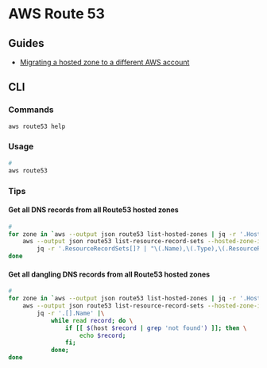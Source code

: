 # AWS Route 53

## Guides

- [Migrating a hosted zone to a different AWS account](https://docs.aws.amazon.com/Route53/latest/DeveloperGuide/hosted-zones-migrating.html)

## CLI

### Commands

```sh
aws route53 help
```

### Usage

```sh
#
aws route53
```

<!--
aws route53 list-resource-record-sets --hosted-zone-id Z2LD58HEXAMPLE

aws route53 list-resource-record-sets --hosted-zone-id Z2LD58HEXAMPLE --max-items 1

aws route53 list-resource-record-sets --hosted-zone-id Z2LD58HEXAMPLE --max-items 1 --starting-token Z3M3LMPEXAMPLE

aws route53 list-resource-record-sets --hosted-zone-id Z2LD58HEXAMPLE --query "ResourceRecordSets[?Name == 'example.domain.']"
-->

### Tips

#### Get all DNS records from all Route53 hosted zones

```sh
#
for zone in `aws --output json route53 list-hosted-zones | jq -r '.HostedZones[].Id'`; do \
    aws --output json route53 list-resource-record-sets --hosted-zone-id $zone |\
        jq -r '.ResourceRecordSets[]? | "\(.Name),\(.Type),\(.ResourceRecords[]?.Value)"'; \
done
```

#### Get all dangling DNS records from all Route53 hosted zones

```sh
#
for zone in `aws --output json route53 list-hosted-zones | jq -r '.HostedZones[].Id'`; do
    aws --output json route53 list-resource-record-sets --hosted-zone-id $zone --query "ResourceRecordSets[?Type == 'CNAME']" |\
        jq -r '.[].Name' |\
            while read record; do \
                if [[ $(host $record | grep 'not found') ]]; then \
                    echo $record;
                fi;
            done;
done
```

<!--
aws route53 list-resource-record-sets \
  --hosted-zone-id [hosted-zone-id] \
    > ./[path-to-output-file]
-->

<!--
heritage=external-dns,
external-dns/owner=prod-us-east-1,
external-dns/resource=service/monitoring/prometheus-stack-kube-prom-prometheus

heritage=external-dns,
external-dns/owner=tools-us-east-1,
external-dns/resource=ingress/monitoring/prometheus-stack-grafana
-->
